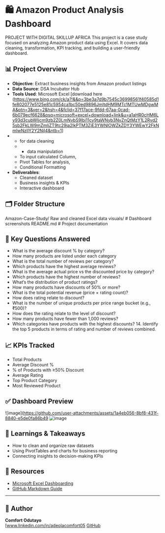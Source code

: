 # 🛍️ Amazon Product Analysis Dashboard
PROJECT WITH DIGITAL SKILLUP AFRICA
This project is a case study focused on analyzing Amazon product data using Excel. 
It covers data cleaning, transformation, KPI tracking, and building a user-friendly dashboard.
## 📊 Project Overview
- **Objective**: Extract business insights from Amazon product listings
- **Data Source**: DSA Incubator Hub
- **Tools Used**:
 Microsoft Excel [download here (https://www.bing.com/ck/a?!&&p=3be3a7d9b7545c36998561f40585d1fe802077e5125e81c5954ca1bc50ed9896JmltdHM9MTc1MTUwMDgwMA&ptn=3&ver=2&hsh=4&fclid=37f17ace-9fdd-67aa-0cad-6b079ecf6628&psq=microsoft+excel+download+link&u=a1aHR0cHM6Ly93d3cubWljcm9zb2Z0LmNvbS9lbi11cy9taWNyb3NvZnQtMzY1L2Rvd25sb2FkLW9mZmljZT9tc29ja2lkPTM3ZjE3YWNlOWZkZDY3YWEwY2FkNmIwNzllY2Y2NjI4&ntb=1]
- - for data cleaning
  - - data manipulation
  - To input calculated Column,
  - Pivot Tables for analysis,
  - Conditional Formatting
- **Deliverables**:
  - Cleaned dataset
  - Business insights & KPIs
  - Interactive dashboard
## 🗂️ Folder Structure
Amazon-Case-Study/
  Raw and cleaned Excel data
  visuals/ # Dashboard screenshots
  README.md # Project documentation

## 📌 Key Questions Answered

- What is the average discount % by category?
- How many products are listed under each category
- What is the total number of reviews per category?
- Which products have the highest average reviews?
- What is the average actual price vs the discounted price by category?
- Which products have the highest number of reviews?
- What’s the distribution of product ratings?
- How many products have discounts of 50% or more?
- What is the total potential revenue (price × rating count)?
- How does rating relate to discount?
- What is the number of unique products per price range bucket (e.g., ₹500)? 
- How does the rating relate to the level of discount? 
- How many products have fewer than 1,000 reviews? 
- Which categories have products with the highest discounts? 14. Identify the top 5 products in terms of rating and number of reviews combined.

## 📈 KPIs Tracked

- Total Products
- Average Discount %
- % of Products with ≥50% Discount
- Average Rating
- Top Product Category
- Most Reviewed Product

## ✅ Dashboard Preview
  ![image](https://github.com/user-attachments/assets/1a4eb056-8bf8-431f-8840-e5de0fa86b49
![image](https://github.com/user-attachments/assets/1a9cfb1c-9954-4463-b02c-1126e86893bb)


## 🧠 Learnings & Takeaways

- How to clean and organize raw datasets
- Using PivotTables and charts for business reporting
- Connecting insights to decision-making KPIs

## 📎 Resources

- [Microsoft Excel Dashboarding](https://support.microsoft.com/excel)
- [GitHub Markdown Guide](https://guides.github.com/features/mastering-markdown/)


---

## 🙌 Author

**Comfort Odutayo**  
[www.linkedin.com/in/adeolacomfort05
 [GitHub](https://github.com/aloeda05)
